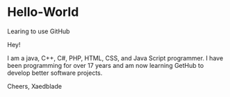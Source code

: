 # Hello-World
Learing to use GitHub

Hey!

I am a java, C++, C#, PHP, HTML, CSS, and Java Script programmer.  I have been programming for over 17 years and am now learning GetHub to develop better software projects.

Cheers,
Xaedblade

